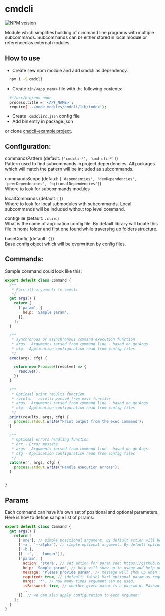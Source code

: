 # cmdcli

[![NPM version](https://img.shields.io/npm/v/cmdcli.svg)](https://www.npmjs.org/package/cmdcli)

Module which simplifies building of command line programs with multiple subcommands.
Subcommands can be either stored in local module or referenced as external modules

## How to use

* Create new npm module and add cmdcli as dependency.
```bash
  npm i -S cmdcli
```
* Create `bin/<app_name>` file with the following contents:
```bash
  #!/usr/bin/env node
  process.title = '<APP_NAME>';
  require('../node_modules/cmdcli/lib/index');
```
* Create `.cmdclirc.json` config file
* Add bin entry in package.json

or clone [cmdcli-example project](https://github.com/dnlek/cmdcli-example).

## Configuration:

commandsPattern (default: `['cmdcli-*', 'cmd-cli-*']`)  
Pattern used to find subcommands in project dependencies. All packages which will match the pattern will be included as subcommands.

commandsScope (default: `['dependencies', 'devDependencies', 'peerDependencies', 'optionalDependencies']`)  
Where to look for subcommands modules

localCommands (default: `[]`)  
Where to look for local submodules with subcommands. Local subcommands will be included without top level command.

configFile (default: `.clirc`)  
What is the name of application config file. By default library will locate this file in home folder and first one found while traversing up folders structure.

baseConfig (default: `{}`)  
Base config object which will be overwritten by config files.

## Commands:

Sample command could look like this:
```javascript
export default class Command {
  /**
   * Pass all arguments to cmdcli
   */
  get args() {
    return [
      ['param', {
        help: 'Sample param',
      }],
    ];
  }

  /**
   * synchronous or asynchronous command execution function
   * args - Arguments parsed from command line - based on getArgs
   * cfg - Application configuration read from config files
   */
  exec(args, cfg) {

    return new Promise((resolve) => {
      resolve();
    })
  }

  /**
   * Optional print results function
   * results - results passed from exec function
   * args - Arguments parsed from command line - based on getArgs
   * cfg - Application configuration read from config files
   */
  print(results, args, cfg) {
    process.stdout.write("Print output from the exec command");
  }

  /**
   * Optional errors handling function
   * err - Error message
   * args - Arguments parsed from command line - based on getArgs
   * cfg - Application configuration read from config files
   */
  catch(err, args, cfg) {
    process.stdout.write("Handle execution errors");
  }


}
```

## Params

Each command can have it's own set of positional and optional parameters.
Here is how to define sample list of params:

```javascript
export default class Command {
  get args() {
    return [
      ['one'], // simple positional argument. By default action will be 'store'
      ['-a', '--alpha'], // simple optional argument. By default optional arguments have action 'storeTrue'
      ['-b'],
      [['-c', '--longer']],
      ['param', {
        action: 'store', // set action for param see: https://github.com/nodeca/argparse#action-some-details
        help: 'Sample param', // help will show up in usage and help outputs
        message: 'Please provide param', // message will show up when falling back to inquirer (more to come)
        required: true, // (default: false) Mark optional param as required. Applies only to optional params.
        nargs: '*', // how many times argument can be used.
        isPassword: true, // whether given param is a password. Passwords are hidden with *** when given via prompt
        ...
      }], // we can also apply configuration to each argument
    ];
  }
}
```
